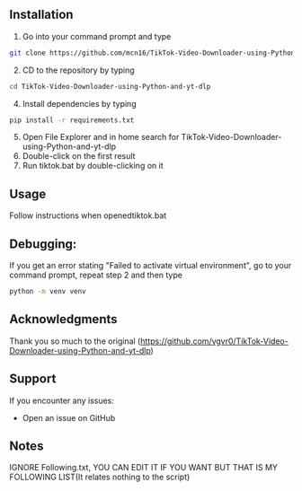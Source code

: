 ## Installation 
1. Go into your command prompt and type
  ```bash
git clone https://github.com/mcn16/TikTok-Video-Downloader-using-Python-and-yt-dlp
```
2. CD to the repository by typing
```bash
cd TikTok-Video-Downloader-using-Python-and-yt-dlp
```
4. Install dependencies by typing
```bash
pip install -r requirements.txt
```
5. Open File Explorer and in home search for TikTok-Video-Downloader-using-Python-and-yt-dlp
6. Double-click on the first result
7. Run tiktok.bat by double-clicking on it
## Usage 
 Follow instructions when openedtiktok.bat


 ## Debugging:
 If you get an error stating "Failed to activate virtual environment", go to your command prompt, repeat step 2 and then type 
 ```bash
 python -m venv venv
```
## Acknowledgments
Thank you so much to the original (https://github.com/vgvr0/TikTok-Video-Downloader-using-Python-and-yt-dlp)
##  Support
If you encounter any issues:
- Open an issue on GitHub
 ## Notes
 IGNORE Following.txt, YOU CAN EDIT IT IF YOU WANT BUT THAT IS MY FOLLOWING LIST(It relates nothing to the script)
